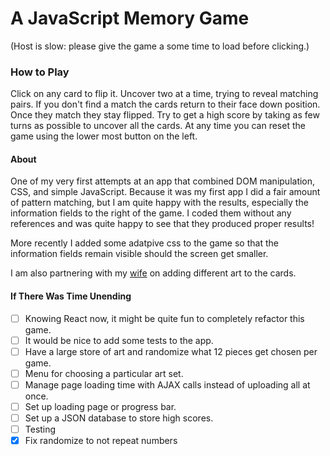 # A JavaScript Memory Game
(Host is slow: please give the game a some time to load before clicking.)

### How to Play
Click on any card to flip it. Uncover two at a time, trying to reveal matching pairs. If you don't
find a match the cards return to their face down position. Once they match they stay flipped. Try
to get a high score by taking as few turns as possible to uncover all the cards. At any time you
can reset the game using the lower most button on the left.

#### About
One of my very first attempts at an app that combined DOM manipulation, CSS, and simple JavaScript.
Because it was my first app I did a fair amount of pattern matching, but I am quite happy with the results, especially the information fields to the right of the
game. I coded them without any references and was quite happy to see that they produced proper results!

More recently I added some adatpive css to the game so that the information fields remain visible should the screen get smaller.

I am also partnering with my [wife] on adding different art to the cards.

#### If There Was Time Unending
- [ ] Knowing React now, it might be quite fun to completely refactor this game.
- [ ] It would be nice to add some tests to the app.
- [ ] Have a large store of art and randomize what 12 pieces get chosen per game.
- [ ] Menu for choosing a particular art set.
- [ ] Manage page loading time with AJAX calls instead of uploading all at once.
- [ ] Set up loading page or progress bar.
- [ ] Set up a JSON database to store high scores.
- [ ] Testing
- [X] Fix randomize to not repeat numbers

[wife]: https://www.jkungdreyfus.com/
